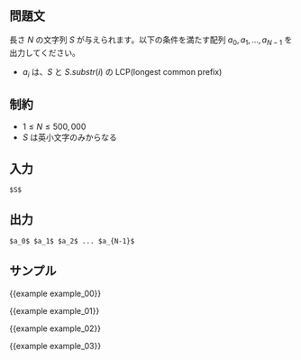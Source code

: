 問題文
---------

長さ $N$ の文字列 $S$ が与えられます。以下の条件を満たす配列 $a_0, a_1, ..., a_{N - 1}$ を出力してください。

- $a_i$ は、$S$ と $S.substr(i)$ の LCP(longest common prefix)


制約
---------

- $1 \leq N \leq 500,000$
- $S$ は英小文字のみからなる

入力
---------

~~~
$S$
~~~

出力
---------

~~~
$a_0$ $a_1$ $a_2$ ... $a_{N-1}$
~~~

サンプル
---------

{{example example_00}}

{{example example_01}}

{{example example_02}}

{{example example_03}}
